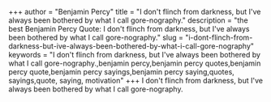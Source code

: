 +++
author = "Benjamin Percy"
title = "I don't flinch from darkness, but I've always been bothered by what I call gore-nography."
description = "the best Benjamin Percy Quote: I don't flinch from darkness, but I've always been bothered by what I call gore-nography."
slug = "i-dont-flinch-from-darkness-but-ive-always-been-bothered-by-what-i-call-gore-nography"
keywords = "I don't flinch from darkness, but I've always been bothered by what I call gore-nography.,benjamin percy,benjamin percy quotes,benjamin percy quote,benjamin percy sayings,benjamin percy saying,quotes, sayings,quote, saying, motivation"
+++
I don't flinch from darkness, but I've always been bothered by what I call gore-nography.
